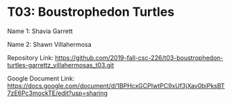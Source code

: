 # T03: Boustrophedon Turtles

Name 1: Shavia Garrett

Name 2: Shawn Villahermosa

Repository Link: https://github.com/2019-fall-csc-226/t03-boustrophedon-turtles-garrettz_villahermosas_t03.git

Google Document Link: https://docs.google.com/document/d/1BPHcxGCPIwtPC9xUf3jXav0biPksBT7zE6Pc3mockTE/edit?usp=sharing

